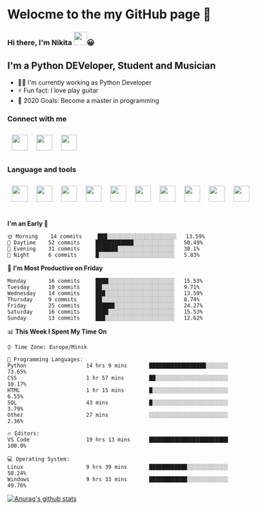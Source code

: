 # Welocme to the my GitHub page 🎉

### Hi there, I'm Nikita <a href="https://www.gautamkrishnar.com/"><img src="https://media.giphy.com/media/hvRJCLFzcasrR4ia7z/giphy.gif" width="30px" height="30px"></a>😀


## I'm a Python DEVeloper, Student and Musician


- 🧙‍♂️ I'm currently working as Python Developer
- ⚡ Fun fact: I love play guitar
- 🥅 2020 Goals: Become a master in programming

### Connect with me

<div class="social" style="display:flex">
    <a href="https://www.linkedin.com/in/nikita-efremov-6820a2130/">
        <img style="margin: 10px" src="https://www.flaticon.com/svg/static/icons/svg/145/145807.svg" alt="" width="36px"/>
    </a>
    <a href="https://vk.com/nikefr7">
        <img style="margin: 10px" src="https://www.flaticon.com/svg/static/icons/svg/145/145813.svg" alt="" width="36px"/>
    </a>
    <a href="https://www.instagram.com/nikefr7/">
        <img style="margin: 10px" src="https://www.flaticon.com/svg/static/icons/svg/145/145805.svg" alt="" width="36px"/>
    </a>
</div>

### Language and tools

<div class="social" style="display:flex">
    <img style="margin:10px" src="https://www.simplilearn.com/ice9/free_resources_article_thumb/VSCode.png" alt="" width="36px" height="36px"/>
    <img style="margin:10px" src="https://cdn4.iconfinder.com/data/icons/logos-and-brands/512/267_Python_logo-512.png" width="36px" height="36px"/>
    <img style="margin:10px" src="https://www.flaticon.com/svg/static/icons/svg/1265/1265531.svg" width="36px" height="36px">
    <img style="margin:10px" src="https://cdn.worldvectorlogo.com/logos/django.svg" width="36px" height="36px">
    <img style="margin:10px" src="https://cdn.worldvectorlogo.com/logos/linux-tux-2.svg" width="36px" height="36px">
    <img style="margin:10px" src="https://cdn.worldvectorlogo.com/logos/git-icon.svg" width="36px" height="36px">
    <img style="margin:10px" src="https://cdn.worldvectorlogo.com/logos/bootstrap-4.svg" width="36px" height="36px">
    <img style="margin:10px" src="https://cdn.worldvectorlogo.com/logos/html-5.svg" width="36px" height="36px">
    <img style="margin:10px" src="https://cdn.worldvectorlogo.com/logos/nginx-1.svg" width="36px" height="36px">
    <img style="margin:10px" src="https://cdn.worldvectorlogo.com/logos/javascript.svg" width="36px" height="36px">
</div>

<br>



<!--START_SECTION:waka-->
**I'm an Early 🐤** 

```text
🌞 Morning    14 commits     ███░░░░░░░░░░░░░░░░░░░░░░   13.59% 
🌆 Daytime    52 commits     ████████████░░░░░░░░░░░░░   50.49% 
🌃 Evening    31 commits     ███████░░░░░░░░░░░░░░░░░░   30.1% 
🌙 Night      6 commits      █░░░░░░░░░░░░░░░░░░░░░░░░   5.83%

```
📅 **I'm Most Productive on Friday** 

```text
Monday       16 commits     ████░░░░░░░░░░░░░░░░░░░░░   15.53% 
Tuesday      10 commits     ██░░░░░░░░░░░░░░░░░░░░░░░   9.71% 
Wednesday    14 commits     ███░░░░░░░░░░░░░░░░░░░░░░   13.59% 
Thursday     9 commits      ██░░░░░░░░░░░░░░░░░░░░░░░   8.74% 
Friday       25 commits     ██████░░░░░░░░░░░░░░░░░░░   24.27% 
Saturday     16 commits     ████░░░░░░░░░░░░░░░░░░░░░   15.53% 
Sunday       13 commits     ███░░░░░░░░░░░░░░░░░░░░░░   12.62%

```


📊 **This Week I Spent My Time On** 

```text
⌚︎ Time Zone: Europe/Minsk

💬 Programming Languages: 
Python                   14 hrs 9 mins       ██████████████████░░░░░░░   73.65% 
CSS                      1 hr 57 mins        ██░░░░░░░░░░░░░░░░░░░░░░░   10.17% 
HTML                     1 hr 15 mins        █░░░░░░░░░░░░░░░░░░░░░░░░   6.55% 
SQL                      43 mins             █░░░░░░░░░░░░░░░░░░░░░░░░   3.79% 
Other                    27 mins             ░░░░░░░░░░░░░░░░░░░░░░░░░   2.36%

🔥 Editors: 
VS Code                  19 hrs 13 mins      █████████████████████████   100.0%

💻 Operating System: 
Linux                    9 hrs 39 mins       ████████████░░░░░░░░░░░░░   50.24% 
Windows                  9 hrs 33 mins       ████████████░░░░░░░░░░░░░   49.76%

```


<!--END_SECTION:waka-->


[![Anurag's github stats](https://github-readme-stats.vercel.app/api?username=NikDark)](https://github.com/anuraghazra/github-readme-stats)

[VK]: https://vk.com/nikefr7
[LinkedIn]: https://www.linkedin.com/in/nikita-efremov-6820a2130/
[Instagram]: https://www.instagram.com/nikefr7/
